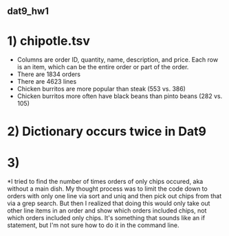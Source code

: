 ## dat9_hw1

# 1) chipotle.tsv
* Columns are order ID, quantity, name, description, and price.  Each row is an item, which can be the entire order or part of the order.
* There are 1834 orders
* There are 4623 lines
* Chicken burritos are more popular than steak (553 vs. 386)
* Chicken burritos more often have black beans than pinto beans (282 vs. 105)

# 2) Dictionary occurs twice in Dat9

# 3) 
*I tried to find the number of times orders of only chips occured, aka without a main dish.  My thought process was to limit the code down to orders with only one line via sort and uniq and then pick out chips from that via a grep search.  But then I realized that doing this would only take out other line items in an order and show which orders included chips, not which orders included only chips.  It's something that sounds like an if statement, but I'm not sure how to do it in the command line.
